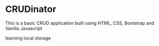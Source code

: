 # CRUDinator
This is a basic CRUD application built using HTML, CSS, Bootstrap and Vanilla Javascript

learning local storage 